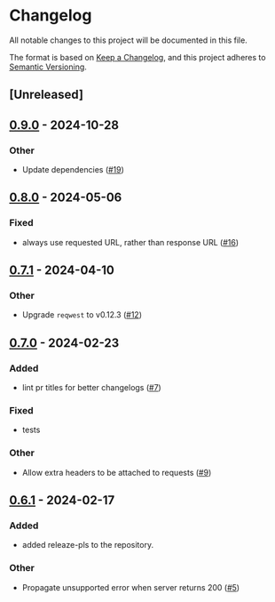 # Changelog
All notable changes to this project will be documented in this file.

The format is based on [Keep a Changelog](https://keepachangelog.com/en/1.0.0/),
and this project adheres to [Semantic Versioning](https://semver.org/spec/v2.0.0.html).

## [Unreleased]

## [0.9.0](https://github.com/prefix-dev/async_http_range_reader/compare/v0.8.0...v0.9.0) - 2024-10-28

### Other

- Update dependencies ([#19](https://github.com/prefix-dev/async_http_range_reader/pull/19))

## [0.8.0](https://github.com/prefix-dev/async_http_range_reader/compare/v0.7.1...v0.8.0) - 2024-05-06

### Fixed
- always use requested URL, rather than response URL ([#16](https://github.com/prefix-dev/async_http_range_reader/pull/16))

## [0.7.1](https://github.com/prefix-dev/async_http_range_reader/compare/v0.7.0...v0.7.1) - 2024-04-10

### Other
- Upgrade `reqwest` to v0.12.3 ([#12](https://github.com/prefix-dev/async_http_range_reader/pull/12))

## [0.7.0](https://github.com/prefix-dev/async_http_range_reader/compare/v0.6.1...v0.7.0) - 2024-02-23

### Added
- lint pr titles for better changelogs ([#7](https://github.com/prefix-dev/async_http_range_reader/pull/7))

### Fixed
- tests

### Other
- Allow extra headers to be attached to requests ([#9](https://github.com/prefix-dev/async_http_range_reader/pull/9))

## [0.6.1](https://github.com/prefix-dev/async_http_range_reader/compare/v0.6.0...v0.6.1) - 2024-02-17

### Added
- added releaze-pls to the repository.

### Other
- Propagate unsupported error when server returns 200 ([#5](https://github.com/prefix-dev/async_http_range_reader/pull/5))
